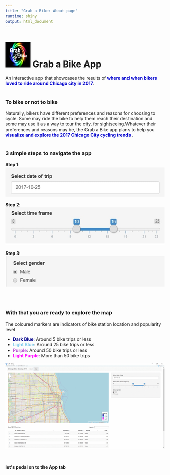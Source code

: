 ```yaml
---
title: "Grab a Bike: About page"
runtime: shiny
output: html_document
---
```



<h1>
<img src="Image/grab.jpeg" width=80 height=80> <span style="font-weight:bold;">Grab a Bike App</span>
</h1>

An interactive app that showcases the results of <span style="font-weight:bold; color:#0000CD;">where and when bikers loved to ride around Chicago city in 2017</span>.
<br>
<br>
<h3>
<span style="font-weight:bold;">To bike or not to bike</span>
</h3>
Naturally, bikers have different preferences and reasons for choosing to cycle. Some may ride the bike to help them reach their destination and some may use it as a way to tour the city, for sightseeing.Whatever their preferences and reasons may be, the Grab a Bike app plans to help you <span style="font-weight:bold; color:#0000CD;">visualize and explore the 2017 Chicago City cycling trends </span>.
<br>   
<br>   
<h3>
<span style="font-weight:bold;">3 simple steps to navigate the app</span>
</h3>

**Step 1**:  
![Date selector](Image/date.jpg)
     
**Step 2**:  
![Time Selector](Image/times.jpg)
   
**Step 3**:  
![G Selector](Image/gender.jpg)
   
<br>
<BR>
<h3>
<span style="font-weight:bold;">With that you are ready to explore the map</span>
</h3>
The coloured markers are indicators of bike station location and popularity level
  <ul>
  <li><span style="font-weight:bold;color:#00008B;">Dark Blue</span>: Around 5 bike trips or less</li>
  <li><span style="font-weight:bold;color:#87CEEB;">Light Blue</span>: Around 25 bike trips or less </li>
  <li><span style="font-weight:bold;color: #BA55D3;">Purple</span>: Around 50 bike trips or less </li>
  <li><span style="font-weight:bold;color:	#FF00FF;">Light Purple</span>: More than 50 bike trips </li>
</ul>


  ![Chicago map](Image/main.gif)
<br>
<br>
<br>



**let's pedal on to the App tab**


